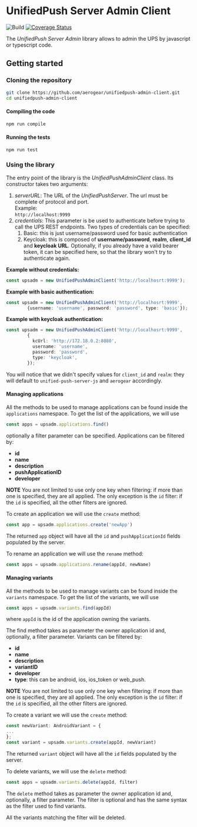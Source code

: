 # UnifiedPush Server Admin Client

![Build](https://github.com/aerogear/unifiedpush-admin-client/workflows/build/badge.svg)
[![Coverage Status](https://coveralls.io/repos/github/aerogear/unifiedpush-admin-client/badge.svg?branch=master)](https://coveralls.io/github/aerogear/unifiedpush-admin-client)

The _UnifiedPush Server Admin_ library allows to admin the UPS by javascript or typescript code.

## Getting started
### Cloning the repository

```bash
git clone https://github.com/aerogear/unifiedpush-admin-client.git
cd unifiedpush-admin-client
```

#### Compiling the code

```bash
npm run compile
```

#### Running the tests

```bash
npm run test
```

### Using the library

The entry point of the library is the _UnifiedPushAdminClient_ class. Its constructor takes two arguments:
1. *serverURL*: The URL of the _UnifiedPushServer_. The url must be complete of protocol and port.  
   Example:  
   `http://localhost:9999` 
1. *credentials*: This parameter is be used to authenticate before trying to call the UPS REST endpoints. Two types of credentials
can be specified:
   1. Basic: this is just username/password used for basic authentication
   2. Keycloak: this is composed of **username/password**, **realm**, **client_id** and **keycloak URL**. Optionally, if you already have a valid bearer token, it
   can be specified here, so that the library won't try to authenticate again.
   
**Example without credentials:** 
```typescript
const upsadm = new UnifiedPushAdminClient('http://localhosrt:9999');
```

**Example with basic authentication:**  
```typescript
const upsadm = new UnifiedPushAdminClient('http://localhosrt:9999', 
        {username: 'username', password: 'password', type: 'basic'});
```

**Example with keycloak authentication:**
```typescript
const upsadm = new UnifiedPushAdminClient('http://localhosrt:9999', 
        {
          kcUrl: 'http://172.18.0.2:8080',
          username: 'username',
          password: 'password',
          type: 'keycloak',
        });
```

You will notice that we didn't specify values for `client_id` and `realm`: they will default to `unified-push-server-js` 
and `aerogear` accordingly.

#### Managing applications

All the methods to be used to manage applications can be found inside the `applications` namespace.
To get the list of the applications, we will use
```typescript
const apps = upsadm.applications.find()
```

optionally a filter parameter can be specified. Applications can be filtered by:
* **id**
* **name**
* **description**
* **pushApplicationID**
* **developer**

**NOTE** You are not limited to use only one key when filtering: if more than one is specified, they are all applied. The only 
exception is the `id` filter: if the `id` is specified, all the other filters are ignored.

To create an application we will use the `create` method:
```typescript
const app = upsadm.applications.create('newApp')
```
The returned `app` object will have all the `id` and `pushApplicationId` fields populated by the server.

To rename an application we will use the `rename` method:

```typescript
const apps = upsadm.applications.rename(appId, newName)
```  

#### Managing variants

All the methods to be used to manage variants can be found inside the `variants` namespace.
To get the list of the variants, we will use
```typescript
const apps = upsadm.variants.find(appId)
```
where `appId` is the id of the application owning the variants.

The find method takes as parameter the owner application id and, optionally, a filter parameter. Variants can be filtered by:
* **id**
* **name**
* **description**
* **variantID**
* **developer**
* **type**: this can be android, ios, ios_token or web_push.

**NOTE** You are not limited to use only one key when filtering: if more than one is specified, they are all applied. The only 
exception is the `id` filter: if the `id` is specified, all the other filters are ignored.

To create a variant we will use the `create` method:
```typescript
const newVariant: AndroidVariant = {
...
};
const variant = upsadm.variants.create(appId, newVariant)
```
The returned `variant` object will have all the `id` fields populated by the server.

To delete variants, we will use the `delete` method:

```typescript
const apps = upsadm.variants.delete(appId, filter)
```

The `delete` method takes as parameter the owner application id and, optionally, a filter parameter. The filter is optional
and has the same syntax as the filter used to find variants.

All the variants matching the filter will be deleted.
